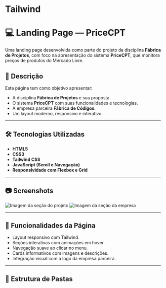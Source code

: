 # Tailwind
 
# 💻 Landing Page — PriceCPT

Uma landing page desenvolvida como parte do projeto da disciplina **Fábrica de Projetos**, com foco na apresentação do sistema **PriceCPT**, que monitora preços de produtos do Mercado Livre.

## 📝 Descrição

Esta página tem como objetivo apresentar:

- A disciplina **Fábrica de Projetos** e sua proposta.
- O sistema **PriceCPT** com suas funcionalidades e tecnologias.
- A empresa parceira **Fábrica de Códigos**.
- Um layout moderno, responsivo e interativo.

---

## 🛠️ Tecnologias Utilizadas

- **HTML5**
- **CSS3**
- **Tailwind CSS**
- **JavaScript (Scroll e Navegação)**
- **Responsividade com Flexbox e Grid**

---

## 📷 Screenshots

<img src="./assets/images/screenshot1.png" alt="Imagem da seção do projeto" />
<img src="./assets/images/screenshot2.png" alt="Imagem da seção da empresa" />

---

## 🚀 Funcionalidades da Página

- Layout responsivo com Tailwind.
- Seções interativas com animações em hover.
- Navegação suave ao clicar no menu.
- Cards informativos com imagens e descrições.
- Integração visual com a logo da empresa parceira.

---

## 📂 Estrutura de Pastas

